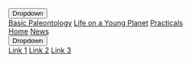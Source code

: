 <div class="dropdown">
  <button class="dropbtn">Dropdown</button>
  <div class="dropdown-content">
     <a href="basicpaleo">Basic Paleontology</a>
     <a href="LYP">Life on a Young Planet</a>
     <a href="Practicals">Practicals</a>
  </div>
</div>


<div class="navbar">
  <a href="#home">Home</a>
  <a href="#news">News</a>
  <div class="dropdown">
    <button class="dropbtn">Dropdown 
      <i class="fa fa-caret-down"></i>
    </button>
    <div class="dropdown-content">
      <a href="#">Link 1</a>
      <a href="#">Link 2</a>
      <a href="#">Link 3</a>
    </div>
  </div> 
</div>
